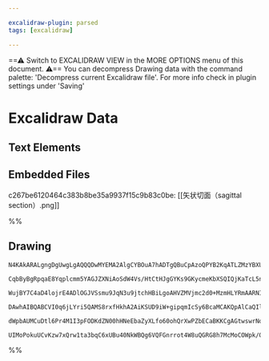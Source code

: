 ```yaml
---

excalidraw-plugin: parsed
tags: [excalidraw]

---
```

==⚠  Switch to EXCALIDRAW VIEW in the MORE OPTIONS menu of this document. ⚠== You can decompress Drawing data with the command palette: 'Decompress current Excalidraw file'. For more info check in plugin settings under 'Saving'


# Excalidraw Data

## Text Elements
## Embedded Files
c267be6120464c383b8be35a9937f15c9b83c0be: [[矢状切面（sagittal section）.png]]

%%
## Drawing
```compressed-json
N4KAkARALgngDgUwgLgAQQQDwMYEMA2AlgCYBOuA7hADTgQBuCpAzoQPYB2KqATLZMzYBXUtiRoIACyhQ4zZAHoFAc0JRJQgEYA6bGwC2CgF7N6hbEcK4OCtptbErHALRY8RMpWdx8Q1TdIEfARcZgRmBShcZQUebQBObR4aOiCEfQQOKGZuAG1wMFAwYogSbggAVgB1ABl6AE14gDYARxTiyFhEcsJ9aKR+EsxuZwBGAA4AdgSeeJ4K5p5R0YAW

CqbByBgRpqaE8Yqplcmm5YAGJZXNiAoSdW4Vs/HtCtHJgGYKs9GKycmeKbXSQIQjKaTcL5na7WZTBbhQgoCKCkNgAawQAGE2Pg2KRysjrMw4LhAll2iVNLhsKjlCihBxiFicXiJASOESSZkoOTIAAzQj4fAAZVgcIkkipGkCPIgzGRaIQVTukm4o2ucpR6JFMDF6EEHhldLBHHCOTQasREDYxOwam25rOCI6EDpDJNzDNqA4QkF6oQCGIDyaPCaF

WujBY7C4aD4lojrE4ADlOGJVSsmu9JqN3u9jtchHBiLgoAHVZMVjmc2d0+MzmHLYRmAARNIlwNoXkEMLXWnCOAASWIntyAF1rpphAyAKLBDJZYdjy1EDio7je31LtjU0sdrsIa784KD8rYEOTTQIU48atNFbYd7jd6acYXz64eLxTO8n7YeLP97YGcF4ysw7jiKg+QdGAFpQaMiKLs6hAMlg5S4GcEAFAAvuACEQLgcBwCKxbgUUnTAhk5REGC3K

DAwhAIBQABCVI0q6jLYri5QAMS8rxfHkhA2AiKSUD9iW+gipqmIcSy6BcaMCAKQpAlCaQIliekzHUr29Lscy+LkOyxIiSpwlchp+gAGICsKorgbK2JlLRqnqeJkkKkqxD3DGzlmVkFnuVqdnlPqTkFIJfmieJABKwjGqaqq+Wp5niQA8jadqqo6SWueklmcFAlm4PoAr2qg9YlC5KV5QVQqEEY4HXjl1X6AAKlgUAAIJUdG6DBLyNHhVV/luVEpB

dWpbAUMCuDtl6Pr4M1I3pFODKdZN00hHNeEbaZyXLfo60ohQrXwPZbECaBKKCgAGtwswrNokwXDw8zZnMKyPFc4VXdi+D1KqoxxN8Fwfk0H7jJ+Ty0UYbAGNwpGQPQBBCOBozaCs8zpisWFLVF6Sxbp7qei6k6BrRtIkHVDX3U6kCU8QIoIHAEIU6QJAALJsMQCCrbgmjBHNnb4N24UM0ynFoIjECMdi22kMolIABRLJM1C8G86uq+rZwvAAlDK0

UIMoPokuUCvKzw7xQrw1ta3bqC6xUBu40NkWBQg6VQFGnrrot4W8uQGRG8h7McMoCOWpk/OC9wyKo9c2BECzaDx/ulocMV4Fp9cwhQMu2ekKjrslHYABWCDYNkQqZ3AXM83zAs7qgwuiyUVLe4wrVw/gkfOl09lhMEVdRjKQlygYp3dGgfvXDi25C3uc+hF1I9dz3a4LVh4CYfwECHuECPYZhQA=
```
%%